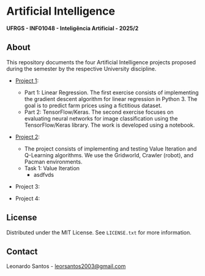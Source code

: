 # Artificial Intelligence

**UFRGS - INF01048 - Inteligência Artificial - 2025/2**

## About

This repository documents the four Artificial Intelligence projects proposed during the semester by the respective University discipline.

* [Project 1](https://github.com/leosantos2003/Artificial-Intelligence/tree/main/trabalho_1_ia):
   * Part 1: Linear Regression. The first exercise consists of implementing the gradient descent algorithm for linear regression in Python 3. The goal is to predict farm prices using a fictitious dataset.
   * Part 2: TensorFlow/Keras. The second exercise focuses on evaluating neural networks for image classification using the TensorFlow/Keras library. The work is developed using a notebook.
  
* [Project 2](https://github.com/leosantos2003/Artificial-Intelligence/tree/main/trabalho_2_ia):
   * The project consists of implementing and testing Value Iteration and Q-Learning algorithms. We use the Gridworld, Crawler (robot), and Pacman environments.
   * Task 1: Value Iteration
      * asdfvds

* Project 3:

* Project 4:

## License

Distributed under the MIT License. See `LICENSE.txt` for more information.

## Contact

Leonardo Santos - <leorsantos2003@gmail.com>
